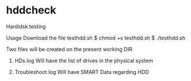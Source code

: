 # hddcheck
Hardidsk testing 

Usage 
Download the file testhdd.sh
$ chmod +x testhdd.sh
$ ./testhdd.sh

Two files will be created on the present working DIR 

1) HDs.log
Will have the list of drives in the physical system

2) Troubleshoot.log
Will have SMART Data regarding HDD



